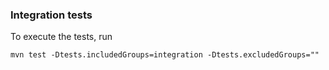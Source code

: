 ### Integration tests

To execute the tests, run

```
mvn test -Dtests.includedGroups=integration -Dtests.excludedGroups=""
```